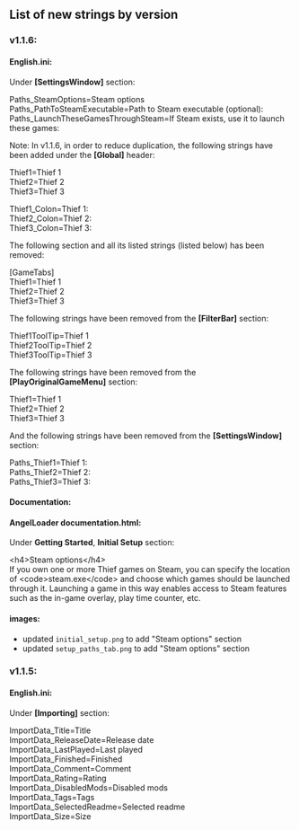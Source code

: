 ## List of new strings by version

### v1.1.6:

#### English.ini:

Under **\[SettingsWindow\]** section:

Paths_SteamOptions=Steam options  
Paths_PathToSteamExecutable=Path to Steam executable (optional):  
Paths_LaunchTheseGamesThroughSteam=If Steam exists, use it to launch these games:

Note: In v1.1.6, in order to reduce duplication, the following strings have been added under the **\[Global\]** header:

Thief1=Thief 1  
Thief2=Thief 2  
Thief3=Thief 3  

Thief1_Colon=Thief 1:  
Thief2_Colon=Thief 2:  
Thief3_Colon=Thief 3:  

The following section and all its listed strings (listed below) has been removed:

\[GameTabs\]  
Thief1=Thief 1  
Thief2=Thief 2  
Thief3=Thief 3  

The following strings have been removed from the **\[FilterBar\]** section:

Thief1ToolTip=Thief 1  
Thief2ToolTip=Thief 2  
Thief3ToolTip=Thief 3  

The following strings have been removed from the **\[PlayOriginalGameMenu\]** section:

Thief1=Thief 1  
Thief2=Thief 2  
Thief3=Thief 3  

And the following strings have been removed from the **\[SettingsWindow\]** section:

Paths_Thief1=Thief 1:  
Paths_Thief2=Thief 2:  
Paths_Thief3=Thief 3:  

#### Documentation:

#### AngelLoader documentation.html:

Under **Getting Started**, **Initial Setup** section:

\<h4\>Steam options\</h4\>  
If you own one or more Thief games on Steam, you can specify the location of \<code\>steam.exe\</code\> and choose which games should be launched through it. Launching a game in this way enables access to Steam features such as the in-game overlay, play time counter, etc.

#### images:

- updated `initial_setup.png` to add "Steam options" section
- updated `setup_paths_tab.png` to add "Steam options" section

### v1.1.5:

#### English.ini:

Under **\[Importing\]** section:

ImportData_Title=Title  
ImportData_ReleaseDate=Release date  
ImportData_LastPlayed=Last played  
ImportData_Finished=Finished  
ImportData_Comment=Comment  
ImportData_Rating=Rating  
ImportData_DisabledMods=Disabled mods  
ImportData_Tags=Tags  
ImportData_SelectedReadme=Selected readme  
ImportData_Size=Size  
